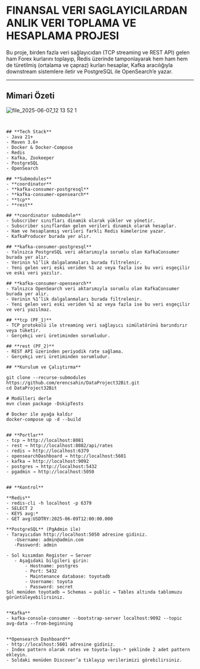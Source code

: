 ﻿# FINANSAL VERI SAGLAYICILARDAN ANLIK VERI TOPLAMA VE HESAPLAMA PROJESI

 Bu proje, birden fazla veri sağlayıcıdan (TCP streaming ve REST API) gelen ham Forex kurlarını toplayıp, Redis üzerinde tamponlayarak hem ham hem de türetilmiş (ortalama ve çapraz) kurları hesaplar, Kafka aracılığıyla downstream sistemlere iletir ve PostgreSQL ile OpenSearch’e yazar.

---

## Mimari Özeti
![file_2025-06-07_12 13 52 1](https://github.com/user-attachments/assets/2871dc95-e22b-4377-bac3-249c6c47de2f)
```plain


## **Tech Stack**
- Java 21+
- Maven 3.6+
- Docker & Docker-Compose
- Redis
- Kafka, Zookeeper
- PostgreSQL
- OpenSearch

## **Submodules**
- **coordinator**
- **kafka-consumer-postgresql**
- **kafka-consumer-opensearch**
- **tcp**
- **rest**

## **coordinator submodule**
- Subscriber sınıfları dinamik olarak yükler ve yönetir.  
- Subscriber sınıflardan gelen verileri dinamik olarak hesaplar.  
- Ham ve hesaplanmış verileri farklı Redis kümelerine yazar.  
- KafkaProducer burada yer alır.

## **kafka-consumer-postgresql**
- Yalnızca PostgreSQL veri aktarımıyla sorumlu olan KafkaConsumer burada yer alır.  
- Verinin %1’lik dalgalanmaları burada filtrelenir.  
- Yeni gelen veri eski veriden %1 az veya fazla ise bu veri esgeçilir ve eski veri yazılır.

## **kafka-consumer-opensearch**
- Yalnızca OpenSearch veri aktarımıyla sorumlu olan KafkaConsumer burada yer alır.  
- Verinin %1’lik dalgalanmaları burada filtrelenir.  
- Yeni gelen veri eski veriden %1 az veya fazla ise bu veri esgeçilir ve veri yazılmaz.

## **tcp (PF_1)**
- TCP protokolü ile streaming veri sağlayıcı simülatörünü barındırır veya tüketir.  
- Gerçekçi veri üretiminden sorumludur.

## **rest (PF_2)**
- REST API üzerinden periyodik rate sağlama.  
- Gerçekçi veri üretiminden sorumludur.

## **Kurulum ve Çalıştırma**

git clone --recurse-submodules https://github.com/erencsahin/DataProject32Bit.git
cd DataProject32Bit

# Modülleri derle
mvn clean package -DskipTests

# Docker ile ayağa kaldır
docker-compose up -d --build


## **Portlar**
- tcp → http://localhost:8081
- rest → http://localhost:8082/api/rates
- redis → http://localhost:6379
- opensearchDashboard → http://localhost:5601
- kafka → http://localhost:9092
- postgres → http://localhost:5432
- pgadmin → http://localhost:5050


## **Kontrol** 

**Redis**
- redis-cli -h localhost -p 6379
- SELECT 2
- KEYS avg:*
- GET avg:USDTRY:2025-06-09T12:00:00.000

**PostgreSQL** (PgAdmin ile)
- Tarayıcıdan http://localhost:5050 adresine gidiniz.
   -Username: admin@admin.com
   -Password: admin

- Sol kısımdan Register → Server
   - Aşağıdaki bilgileri girin:
       - Hostname: postgres
       - Port: 5432
       - Maintenance database: toyotadb
       - Username: toyota
       - Password: secret
Sol menüden toyotadb → Schemas → public → Tables altında tablomuzu görüntüleyebilirsiniz.


**Kafka**
- kafka-console-consumer --bootstrap-server localhost:9092 --topic avg-data --from-beginning


**Opensearch Dashboard**
- http://localhost:5601 adresine gidiniz.
- Index pattern olarak rates ve toyota-logs-* şeklinde 2 adet pattern ekleyin.
- Soldaki menüden Discover’a tıklayıp verilerimizi görebilirsiniz.
